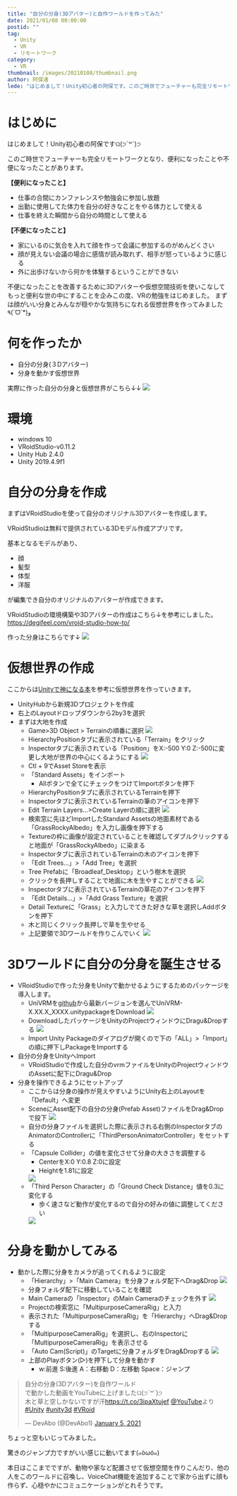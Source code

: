 ```yaml
---
title: "自分の分身(3Dアバター)と自作ワールドを作ってみた"
date: 2021/01/08 00:00:00
postid: ""
tag:
  - Unity
  - VR
  - リモートワーク
category:
  - VR
thumbnail: /images/20210108/thumbnail.png
author: 阿保渚
lede: "はじめまして！Unity初心者の阿保です。このご時世でフューチャーも完全リモートワークとなり、便利になったことや不便になったことがあります。"
---
```

# はじめに

はじめまして！Unity初心者の阿保ですଘ(੭ˊ꒳​ˋ)੭

このご時世でフューチャーも完全リモートワークとなり、便利になったことや不便になったことがあります。

**【便利になったこと】**

* 仕事の合間にカンファレンスや勉強会に参加し放題
* 出勤に使用してた体力を自分の好きなことをやる体力として使える
* 仕事を終えた瞬間から自分の時間として使える

**【不便になったこと】**

* 家にいるのに気合を入れて顔を作って会議に参加するのがめんどくさい
* 顔が見えない会議の場合に感情が読み取れず、相手が怒っているように感じる
* 外に出歩けないから何かを体験するということができない

不便になったことを改善するために3Dアバターや仮想空間技術を使いこなして
もっと便利な世の中にすることを企みこの度、VRの勉強をはじめました。
まずは顔がいい分身とみんなが穏やかな気持ちになれる仮想世界を作ってみました٩(ˊᗜˋ*)و

# 何を作ったか

* 自分の分身(３Dアバター)
* 分身を動かす仮想世界

実際に作った自分の分身と仮想世界がこちら↓↓
<img src="/images/20210108/2020-12-31_18h51_23.png" loading="lazy">

# 環境

* windows 10
* VRoidStudio-v0.11.2
* Unity Hub 2.4.0
* Unity 2019.4.9f1

# 自分の分身を作成

まずはVRoidStudioを使って自分のオリジナル3Dアバターを作成します。

VRoidStudioは無料で提供されている3Dモデル作成アプリです。

基本となるモデルがあり、

* 顔
* 髪型
* 体型
* 洋服

が編集でき自分のオリジナルのアバターが作成できます。

VRoidStudioの環境構築や3Dアバターの作成はこちら↓を参考にしました。
https://degifeel.com/vroid-studio-how-to/

作った分身はこちらです↓
<img src="/images/20210108/2020-12-31_16h33_36.png" loading="lazy">

# 仮想世界の作成

ここからは[Unityで神になる本](https://www.amazon.co.jp/Unity%E3%81%A7%E7%A5%9E%E3%81%AB%E3%81%AA%E3%82%8B%E6%9C%AC%E3%80%82-%E5%BB%A3-%E9%89%84%E5%A4%AB/dp/4274069222)を参考に仮想世界を作っていきます。

* UnityHubから新規3Dプロジェクトを作成
* 右上のLayoutドロップダウンから2by3を選択
* まずは大地を作成
  * Game>3D Object > Terrainの順番に選択
    <img src="/images/20210108/image.png" loading="lazy">
  * HierarchyPositionタブに表示されている「Terrain」をクリック
  * Inspectorタブに表示されている「Position」をX:-500 Y:0 Z:-500に変更し大地が世界の中心にくるようにする
    <img src="/images/20210108/2020-12-29_16h05_09.png" loading="lazy">
  * Ctl + 9でAsset Storeを表示
  * 「Standard Assets」をインポート
    * Allボタンで全てにチェックをつけてImportボタンを押下
  * HierarchyPositionタブに表示されているTerrainを押下
  * Inspectorタブに表示されているTerrainの筆のアイコンを押下
  * Edit Terrain Layers...>Create Layerの順に選択
    <img src="/images/20210108/2020-12-29_16h30_01.png" loading="lazy">
  * 検索窓に先ほどImportしたStandard Assetsの地面素材である「GrassRockyAlbedo」を入力し画像を押下する
  * Textureの枠に画像が設定されていることを確認してダブルクリックすると地面が「GrassRockyAlbedo」に染まる
  * Inspectorタブに表示されているTerrainの木のアイコンを押下
  * 「Edit Trees...」>「Add Tree」を選択
  * Tree Prefabに「Broadleaf_Desktop」という樹木を選択
  * クリックを長押しすることで地面に木を生やすことができる
    <img src="/images/20210108/2020-12-29_23h19_22.png" loading="lazy">
  * Inspectorタブに表示されているTerrainの草花のアイコンを押下
  * 「Edit Details...」>「Add Grass Texture」を選択
  * Detail Textureに「Grass」と入力しでてきた好きな草を選択しAddボタンを押下
  * 木と同じくクリック長押しで草を生やせる
  * 上記要領で3Dワールドを作りこんでいく
    <img src="/images/20210108/2020-12-29_23h46_07.png" loading="lazy">

# 3Dワールドに自分の分身を誕生させる

* VRoidStudioで作った分身をUnityで動かせるようにするためのパッケージを導入します。
  * UniVRMを[github](https://github.com/vrm-c/UniVRM/releases)から最新バージョンを選んでUniVRM-X.XX.X_XXXX.unitypackageをDownload
    <img src="/images/20210108/2020-12-31_10h00_28.png" loading="lazy">
  * DownloadしたパッケージをUnityのProjectウィンドウにDragu&Dropする
    <img src="/images/20210108/2020-12-31_11h03_42.png" loading="lazy">
  * Import Unity Packageのダイアログが開くので下の「ALL」>「Import」の順に押下しPackageをImportする
* 自分の分身をUnityへImport
  * VRoidStudioで作成した自分のvrmファイルをUnityのProjectウィンドウのAssetに配下にDragu&Drop
* 分身を操作できるようにセットアップ
  * ここからは分身の操作が見えやすいようにUnity右上のLayoutを「Default」へ変更
  * SceneにAsset配下の自分の分身(Prefab Asset)ファイルをDrag&Dropで投下
    <img src="/images/20210108/2020-12-31_12h08_16.png" loading="lazy">
  * 自分の分身ファイルを選択した際に表示される右側のInspectorタブのAnimatorのControllerに「ThirdPersonAnimatorController」をセットする
  * 「Capsule Collider」の値を変化させて分身の大きさを調整する
    * CenterをX:0 Y:0.8 Z:0に設定
    * Heightを1.81に設定
    <img src="/images/20210108/2020-12-31_15h35_19.png" loading="lazy">
  * 「Third Person Character」の「Ground Check Distance」値を0.3に変化する
    * 歩く速さなど動作が変化するので自分の好みの値に調整してください
    <img src="/images/20210108/2020-12-31_14h54_43.png" loading="lazy">

# 分身を動かしてみる

* 動かした際に分身をカメラが追ってくれるように設定
  * 「Hierarchy」>「Main Camera」を分身フォルダ配下へDrag&Drop
    <img src="/images/20210108/2020-12-31_15h06_30.png" loading="lazy">
  * 分身フォルダ配下に移動していることを確認
  * Main Cameraの「Inspector」のMain Cameraのチェックを外す
    <img src="/images/20210108/2020-12-31_15h09_58.png" loading="lazy">
  * Projectの検索窓に「MultipurposeCameraRig」と入力
  * 表示された「MultipurposeCameraRig」を「Hierarchy」へDrag&Dropする
  * 「MultipurposeCameraRig」を選択し、右のInspectorに「MultipurposeCameraRig」を表示させる
  * 「Auto Cam(Script)」のTargetに分身フォルダをDrag&Dropする
    <img src="/images/20210108/2020-12-31_15h40_30.png" loading="lazy">
  * 上部のPlayボタン(▷)を押下して分身を動かす
    * w:前進 S:後進 A：右移動 D：左移動 Space：ジャンプ

<blockquote class="twitter-tweet"><p lang="ja" dir="ltr">自分の分身(3Dアバター)を自作ワールド<br>で動かした動画をYouTubeに上げましたଘ(੭ˊ꒳​ˋ)੭<br>木と草と空しかないですが汗<a href="https://t.co/3ipaXtujef">https://t.co/3ipaXtujef</a> <a href="https://twitter.com/YouTube?ref_src=twsrc%5Etfw">@YouTube</a>より <a href="https://twitter.com/hashtag/Unity?src=hash&amp;ref_src=twsrc%5Etfw">#Unity</a> <a href="https://twitter.com/hashtag/unity3d?src=hash&amp;ref_src=twsrc%5Etfw">#unity3d</a> <a href="https://twitter.com/hashtag/VRoid?src=hash&amp;ref_src=twsrc%5Etfw">#VRoid</a></p>&mdash; DevAbo (@DevAbo1) <a href="https://twitter.com/DevAbo1/status/1346489578539032576?ref_src=twsrc%5Etfw">January 5, 2021</a></blockquote> <script async src="https://platform.twitter.com/widgets.js" charset="utf-8"></script>

ちょっと空もいじってみました。

驚きのジャンプ力ですがいい感じに動いてます(๑òωó๑)

本日はここまでですが、動物や家など配置させて仮想空間を作りこんだり、他の人をこのワールドに召喚し、VoiceChat機能を追加することで家から出ずに顔も作らず、心穏やかにコミュニケーションがとれそうです。
